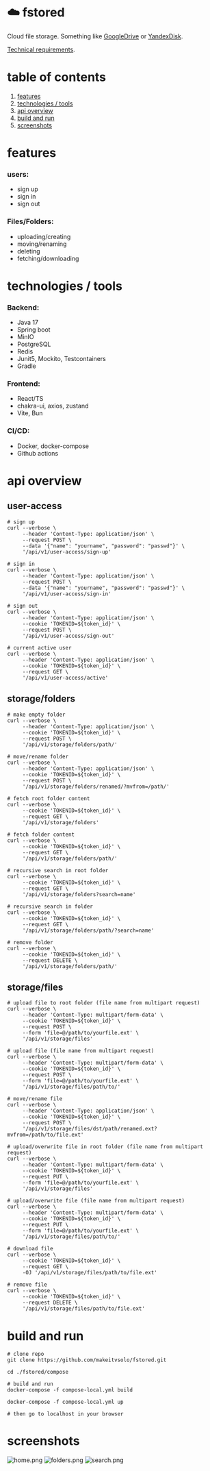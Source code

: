 # :cloud: fstored

Cloud file storage. Something like [GoogleDrive](https://www.google.com/drive/) or [YandexDisk](https://360.yandex.com/disk/).

[Technical requirements](https://zhukovsd.github.io/java-backend-learning-course/Projects/CloudFileStorage/).

# table of contents
1. [features](#feats)
2. [technologies / tools](#tools)
3. [api overview](#api)
4. [build and run](#build)
5. [screenshots](#screenshots)


# features <a id="feats"></a>

### users:
- sign up
- sign in
- sign out

### Files/Folders:
- uploading/creating
- moving/renaming
- deleting
- fetching/downloading


# technologies / tools <a id="tools"></a>

### Backend:
- Java 17
- Spring boot
- MinIO
- PostgreSQL
- Redis
- Junit5, Mockito, Testcontainers
- Gradle
### Frontend:
- React/TS
- chakra-ui, axios, zustand
- Vite, Bun
### CI/CD:
- Docker, docker-compose
- Github actions


# api overview <a id="api"></a>

## user-access

```shell
# sign up
curl --verbose \
     --header 'Content-Type: application/json' \
     --request POST \
     --data '{"name": "yourname", "password": "passwd"}' \
     '/api/v1/user-access/sign-up'

# sign in
curl --verbose \
     --header 'Content-Type: application/json' \
     --request POST \
     --data '{"name": "yourname", "password": "passwd"}' \
     '/api/v1/user-access/sign-in'

# sign out
curl --verbose \
     --header 'Content-Type: application/json' \
     --cookie 'TOKENID=${token_id}' \
     --request POST \
     '/api/v1/user-access/sign-out'

# current active user
curl --verbose \
     --header 'Content-Type: application/json' \
     --cookie 'TOKENID=${token_id}' \
     --request GET \
     '/api/v1/user-access/active'
```

## storage/folders

```shell
# make empty folder
curl --verbose \
     --header 'Content-Type: application/json' \
     --cookie 'TOKENID=${token_id}' \
     --request POST \
     '/api/v1/storage/folders/path/'

# move/rename folder
curl --verbose \
     --header 'Content-Type: application/json' \
     --cookie 'TOKENID=${token_id}' \
     --request POST \
     '/api/v1/storage/folders/renamed/?mvfrom=/path/'

# fetch root folder content
curl --verbose \
     --cookie 'TOKENID=${token_id}' \
     --request GET \
     '/api/v1/storage/folders'

# fetch folder content
curl --verbose \
     --cookie 'TOKENID=${token_id}' \
     --request GET \
     '/api/v1/storage/folders/path/'

# recursive search in root folder
curl --verbose \
     --cookie 'TOKENID=${token_id}' \
     --request GET \
     '/api/v1/storage/folders?search=name'

# recursive search in folder
curl --verbose \
     --cookie 'TOKENID=${token_id}' \
     --request GET \
     '/api/v1/storage/folders/path/?search=name'

# remove folder
curl --verbose \
     --cookie 'TOKENID=${token_id}' \
     --request DELETE \
     '/api/v1/storage/folders/path/'
```

## storage/files

```shell
# upload file to root folder (file name from multipart request)
curl --verbose \
     --header 'Content-Type: multipart/form-data' \
     --cookie 'TOKENID=${token_id}' \
     --request POST \
     --form 'file=@/path/to/yourfile.ext' \
     '/api/v1/storage/files'

# upload file (file name from multipart request)
curl --verbose \
     --header 'Content-Type: multipart/form-data' \
     --cookie 'TOKENID=${token_id}' \
     --request POST \
     --form 'file=@/path/to/yourfile.ext' \
     '/api/v1/storage/files/path/to/'

# move/rename file
curl --verbose \
     --header 'Content-Type: application/json' \
     --cookie 'TOKENID=${token_id}' \
     --request POST \
     '/api/v1/storage/files/dst/path/renamed.ext?mvfrom=/path/to/file.ext'

# upload/overwrite file in root folder (file name from multipart request)
curl --verbose \
     --header 'Content-Type: multipart/form-data' \
     --cookie 'TOKENID=${token_id}' \
     --request PUT \
     --form 'file=@/path/to/yourfile.ext' \
     '/api/v1/storage/files'

# upload/overwrite file (file name from multipart request)
curl --verbose \
     --header 'Content-Type: multipart/form-data' \
     --cookie 'TOKENID=${token_id}' \
     --request PUT \
     --form 'file=@/path/to/yourfile.ext' \
     '/api/v1/storage/files/path/to/'

# download file
curl --verbose \
     --cookie 'TOKENID=${token_id}' \
     --request GET \
     -OJ '/api/v1/storage/files/path/to/file.ext'

# remove file
curl --verbose \
     --cookie 'TOKENID=${token_id}' \
     --request DELETE \
     '/api/v1/storage/files/path/to/file.ext'
```


# build and run <a id="build"></a>

```shell
# clone repo
git clone https://github.com/makeitvsolo/fstored.git

cd ./fstored/compose

# build and run
docker-compose -f compose-local.yml build

docker-compose -f compose-local.yml up

# then go to localhost in your browser
```


# screenshots <a id="screenshots"></a>
![home.png](docs/screenshots/fstored-home.png)
![folders.png](docs/screenshots/fstored-folders.png)
![search.png](docs/screenshots/fstored-search.png)